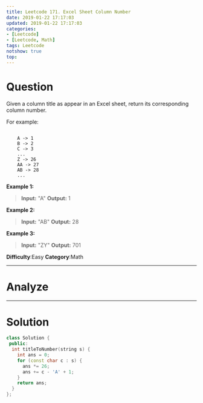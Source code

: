 ```yaml
---
title: Leetcode 171. Excel Sheet Column Number
date: 2019-01-22 17:17:03
updated: 2019-01-22 17:17:03
categories: 
- [Leetcode]
- [Leetcode, Math]
tags: Leetcode
notshow: true
top:
---
```


# Question

Given a column title as appear in an Excel sheet, return its corresponding column number.

For example:
```

    A -> 1
    B -> 2
    C -> 3
    ...
    Z -> 26
    AA -> 27
    AB -> 28 
    ...
```

**Example 1:**

> **Input:** "A"
> **Output:** 1

**Example 2:**

> **Input:** "AB"
> **Output:** 28

**Example 3:**

> **Input:** "ZY"
> **Output:** 701

**Difficulty**:Easy
**Category**:Math

<!-- more -->

------------

# Analyze

------------

# Solution

```cpp
class Solution {
 public:
  int titleToNumber(string s) {
    int ans = 0;
    for (const char c : s) {
      ans *= 26;
      ans += c - 'A' + 1;
    }
    return ans;
  }
};
```


